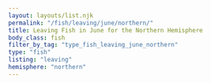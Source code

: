 ```yaml
---
layout: layouts/list.njk
permalink: "/fish/leaving/june/northern/"
title: Leaving Fish in June for the Northern Hemisphere
body_class: fish
filter_by_tag: "type_fish_leaving_june_northern"
type: "fish"
listing: "leaving"
hemisphere: "northern"
---
```

